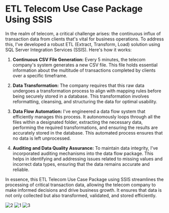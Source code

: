 # ETL Telecom Use Case Package Using SSIS

In the realm of telecom, a critical challenge arises: the continuous influx of transaction data from clients that's vital for business operations. To address this, I've developed a robust ETL (Extract, Transform, Load) solution using SQL Server Integration Services (SSIS). Here's how it works:

1. **Continuous CSV File Generation:** Every 5 minutes, the telecom company's system generates a new CSV file. This file holds essential information about the multitude of transactions completed by clients over a specific timeframe.

2. **Data Transformation:** The company requires that this raw data undergoes a transformation process to align with mapping rules before being securely stored in a database. This transformation involves reformatting, cleansing, and structuring the data for optimal usability.

3. **Data Flow Automation:** I've engineered a data flow system that efficiently manages this process. It autonomously loops through all the files within a designated folder, extracting the necessary data, performing the required transformations, and ensuring the results are accurately stored in the database. This automated process ensures that no data is left unprocessed.

4. **Auditing and Data Quality Assurance:** To maintain data integrity, I've incorporated auditing mechanisms into the data flow package. This helps in identifying and addressing issues related to missing values and incorrect data types, ensuring that the data remains accurate and reliable.

In essence, this ETL Telecom Use Case Package using SSIS streamlines the processing of critical transaction data, allowing the telecom company to make informed decisions and drive business growth. It ensures that data is not only collected but also transformed, validated, and stored efficiently.

![2](https://github.com/karimdiab97/ETL-Telecom-Use-_Case-Package-Using-SSIS-/assets/101432419/803804a9-0b92-49ab-877d-620e2d24f78b)
![1](https://github.com/karimdiab97/ETL-Telecom-Use-_Case-Package-Using-SSIS-/assets/101432419/bd13957e-eec8-462a-8e46-48fd51450fea)
![3](https://github.com/karimdiab97/ETL-Telecom-Use-_Case-Package-Using-SSIS-/assets/101432419/ef83c9d3-66b5-4e7a-bd1d-72090340187f)
